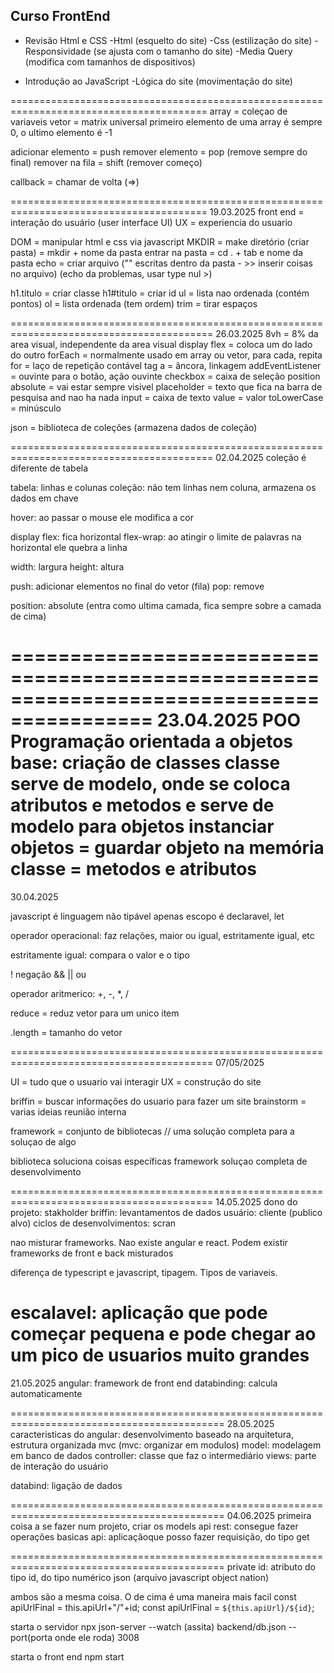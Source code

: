 ## Curso FrontEnd
- Revisão Html e CSS
    -Html (esquelto do site)
    -Css (estilização do site)
    -Responsividade (se ajusta com o tamanho do site)
    -Media Query (modifica com tamanhos de dispositivos)

- Introdução ao JavaScript
    -Lógica do site (movimentação do site)

========================================================================================
array = coleçao de variaveis 
vetor = matrix universal
primeiro elemento de uma array é sempre 0, o ultimo elemento é -1

adicionar elemento = push
remover elemento = pop (remove sempre do final)
remover na fila = shift (remover começo)

callback = chamar de volta (=>)

========================================================================================
19.03.2025
front end = interação do usuário (user interface UI) UX = experiencia do usuario

DOM = manipular html e css via javascript
MKDIR = make diretório (criar pasta) = mkdir + nome da pasta
entrar na pasta = cd . + tab e nome da pasta
echo = criar arquivo ("" escritas dentro da pasta - >> inserir coisas no arquivo)
(echo da problemas, usar type nul >)

h1.titulo = criar classe
h1#titulo = criar id
ul = lista nao ordenada (contém pontos)
ol = lista ordenada (tem ordem)
trim = tirar espaços

=========================================================================================
26.03.2025
8vh = 8% da area visual, independente da area visual
display flex = coloca um do lado do outro
forEach = normalmente usado em array ou vetor, para cada, repita
for = laço de repetição contável
tag a = âncora, linkagem
addEventListener = ouvinte para o botão, ação ouvinte
checkbox = caixa de seleção
position absolute = vai estar sempre visivel
placeholder = texto que fica na barra de pesquisa and nao ha nada
input = caixa de texto
value = valor
toLowerCase = minúsculo

json = biblioteca de coleções (armazena dados de coleção)

=========================================================================================
02.04.2025
coleção é diferente de tabela

tabela: linhas e colunas
coleção: não tem linhas nem coluna, armazena os dados em chave

hover: ao passar o mouse ele modifica a cor

display flex: fica horizontal
flex-wrap: ao atingir o limite de palavras na horizontal ele quebra a linha

width: largura
height: altura

push: adicionar elementos no final do vetor (fila)
pop: remove

position: absolute (entra como ultima camada, fica sempre sobre a camada de cima)

==========================================================================================
23.04.2025
POO
Programação orientada a objetos 
base: criação de classes
classe serve de modelo, onde se coloca atributos e metodos e serve de modelo para objetos
instanciar objetos = guardar objeto na memória
classe = metodos e atributos
==========================================================================================
30.04.2025

javascript é linguagem não tipável
apenas escopo é declaravel, let

operador operacional: faz relações, maior ou igual, estritamente igual, etc

estritamente igual: compara o valor e o tipo

! negação
&& 
|| ou

operador aritmerico: +, -, *, /

reduce = reduz vetor para um unico item

.length = tamanho do vetor

=========================================================================================
07/05/2025

UI = tudo que o usuario vai interagir
UX = construção do site

briffin = buscar informações do usuario para fazer um site
brainstorm = varias ideias reunião interna

framework =  conjunto de bibliotecas // uma solução completa para a soluçao de algo

biblioteca soluciona coisas específicas
framework soluçao completa de desenvolvimento

=========================================================================================
14.05.2025
dono do projeto: stakholder
briffin: levantamentos de dados
usuário: cliente (publico alvo)
ciclos de desenvolvimentos: scran

nao misturar frameworks. Nao existe angular e react. Podem existir frameworks de front e back misturados

diferença de typescript e javascript, tipagem. Tipos de variaveis.

escalavel: aplicação que pode começar pequena e pode chegar ao um pico de usuarios muito grandes
==========================================================================================
21.05.2025
angular: framework de front end
databinding: calcula automaticamente

===========================================================================================
28.05.2025
caracteristicas do angular: desenvolvimento baseado na arquitetura, estrutura organizada
mvc (mvc: organizar em modulos)
model: modelagem em banco de dados
controller: classe que faz o intermediário
views: parte de interação do usuário

databind: ligação de dados

===========================================================================================
04.06.2025
primeira coisa a se fazer num projeto, criar os models
api rest: consegue fazer operações basicas
api: aplicaçãoque posso fazer requisição, do tipo get

===========================================================================================
private id: atributo do tipo id, do tipo numérico
json (arquivo javascript object nation)

ambos são a mesma coisa. O de cima é uma maneira mais facil
const apiUrlFinal = this.apiUrl+"/"+id;
const apiUrlFinal = `${this.apiUrl}/${id}`;

starta o servidor
npx json-server --watch (assita) backend/db.json --port(porta onde ele roda) 3008 

starta o front end
npm start